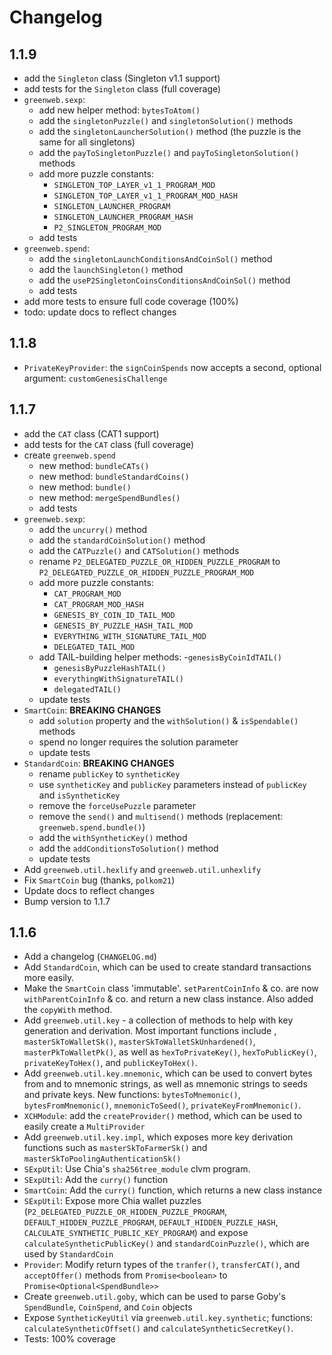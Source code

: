# Changelog

## 1.1.9
 - add the `Singleton` class (Singleton v1.1 support)
 - add tests for the `Singleton` class (full coverage)
 - `greenweb.sexp`:
     - add new helper method: `bytesToAtom()`
     - add the `singletonPuzzle()` and `singletonSolution()` methods
     - add the `singletonLauncherSolution()` method (the puzzle is the same for all singletons)
     - add the `payToSingletonPuzzle()` and `payToSingletonSolution()` methods
     - add more puzzle constants:
          - `SINGLETON_TOP_LAYER_v1_1_PROGRAM_MOD`
          - `SINGLETON_TOP_LAYER_v1_1_PROGRAM_MOD_HASH`
          - `SINGLETON_LAUNCHER_PROGRAM`
          - `SINGLETON_LAUNCHER_PROGRAM_HASH`
          - `P2_SINGLETON_PROGRAM_MOD`
      - add tests
 - `greenweb.spend`:
      - add the `singletonLaunchConditionsAndCoinSol()` method
      - add the `launchSingleton()` method
      - add the `useP2SingletonCoinsConditionsAndCoinSol()` method
      - add tests
 - add more tests to ensure full code coverage (100%)
 - todo: update docs to reflect changes

## 1.1.8
 - `PrivateKeyProvider`: the `signCoinSpends` now accepts a second, optional argument: `customGenesisChallenge`

## 1.1.7
 - add the `CAT` class (CAT1 support)
 - add tests for the `CAT` class (full coverage)
 - create `greenweb.spend`
    - new method: `bundleCATs()`
    - new method: `bundleStandardCoins()`
    - new method: `bundle()`
    - new method: `mergeSpendBundles()`
    - add tests
 - `greenweb.sexp`:
     - add the `uncurry()` method
     - add the `standardCoinSolution()` method
     - add the `CATPuzzle()` and `CATSolution()` methods
     - rename `P2_DELEGATED_PUZZLE_OR_HIDDEN_PUZZLE_PROGRAM` to `P2_DELEGATED_PUZZLE_OR_HIDDEN_PUZZLE_PROGRAM_MOD`
     - add more puzzle constants:
          - `CAT_PROGRAM_MOD`
          - `CAT_PROGRAM_MOD_HASH`
          - `GENESIS_BY_COIN_ID_TAIL_MOD`
          - `GENESIS_BY_PUZZLE_HASH_TAIL_MOD`
          - `EVERYTHING_WITH_SIGNATURE_TAIL_MOD`
          - `DELEGATED_TAIL_MOD`
     - add TAIL-building helper methods:
          -`genesisByCoinIdTAIL()`
          - `genesisByPuzzleHashTAIL()`
          - `everythingWithSignatureTAIL()`
          - `delegatedTAIL()`
     - update tests
 - `SmartCoin`: **BREAKING CHANGES**
      - add `solution` property and the `withSolution()` & `isSpendable()` methods
      - spend no longer requires the solution parameter
      - update tests
 - `StandardCoin`: **BREAKING CHANGES**
      - rename `publicKey` to `syntheticKey`
      - use `syntheticKey` and `publicKey` parameters instead of `publicKey` and `isSyntheticKey`
      - remove the `forceUsePuzzle` parameter
      - remove the `send()` and `multisend()` methods (replacement: `greenweb.spend.bundle()`)
      - add the `withSyntheticKey()` method
      - add the `addConditionsToSolution()` method
      - update tests
 - Add `greenweb.util.hexlify` and `greenweb.util.unhexlify`
 - Fix `SmartCoin` bug (thanks, `polkom21`)
 - Update docs to reflect changes
 - Bump version to 1.1.7

## 1.1.6
 - Add a changelog (`CHANGELOG.md`)
 - Add `StandardCoin`, which can be used to create standard transactions more easily.
 - Make the `SmartCoin` class 'immutable'. `setParentCoinInfo` & co. are now `withParentCoinInfo` & co. and return a new class instance. Also added the `copyWith` method.
 - Add `greenweb.util.key` - a collection of methods to help with key generation and derivation. Most important functions include , `masterSkToWalletSk()`, `masterSkToWalletSkUnhardened()`, `masterPkToWalletPk()`, as well as `hexToPrivateKey()`, `hexToPublicKey()`, `privateKeyToHex()`, and `publicKeyToHex()`.
 - Add `greenweb.util.key.mnemonic`, which can be used to convert bytes from and to mnemonic strings, as well as mnemonic strings to seeds and private keys. New functions: `bytesToMnemonic()`, `bytesFromMnemonic()`, `mnemonicToSeed()`, `privateKeyFromMnemonic()`.
 - `XCHModule`: add the `createProvider()` method, which can be used to easily create a `MultiProvider`
 - Add `greenweb.util.key.impl`, which exposes more key derivation functions such as `masterSkToFarmerSk()` and `masterSkToPoolingAuthenticationSk()`
 - `SExpUtil`: Use Chia's `sha256tree_module` clvm program.
 - `SExpUtil`: Add the `curry()` function
 - `SmartCoin`: Add the `curry()` function, which returns a new class instance
 - `SExpUtil`: Expose more Chia wallet puzzles (`P2_DELEGATED_PUZZLE_OR_HIDDEN_PUZZLE_PROGRAM`, `DEFAULT_HIDDEN_PUZZLE_PROGRAM`, `DEFAULT_HIDDEN_PUZZLE_HASH`, `CALCULATE_SYNTHETIC_PUBLIC_KEY_PROGRAM`) and expose `calculateSyntheticPublicKey()` and `standardCoinPuzzle()`, which are used by `StandardCoin`
 - `Provider`: Modify return types of the `tranfer()`, `transferCAT()`, and `acceptOffer()` methods from `Promise<boolean>` to `Promise<Optional<SpendBundle>>`
 - Create `greenweb.util.goby`, which can be used to parse Goby's `SpendBundle`, `CoinSpend`, and `Coin` objects
 - Expose `SyntheticKeyUtil` via `greenweb.util.key.synthetic`; functions: `calculateSyntheticOffset()` and `calculateSyntheticSecretKey()`.
 - Tests: 100% coverage
 